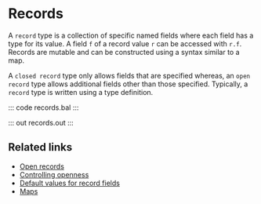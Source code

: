 # Records

A `record` type is a collection of specific named fields where each field has a type for its value. A field `f` of a record value `r` can be accessed with `r.f`. Records are mutable and can be constructed using a syntax similar to a map.

A `closed record` type only allows fields that are specified whereas, an `open record` type allows additional fields other than those specified. Typically, a `record` type is written using a type definition.

::: code records.bal :::

::: out records.out :::

## Related links
- [Open records](/learn/by-example/open-records/)
- [Controlling openness](/learn/by-example/controlling-openness/)
- [Default values for record fields](/learn/by-example/default-values-for-record-fields/)
- [Maps](/learn/by-example/maps/)
